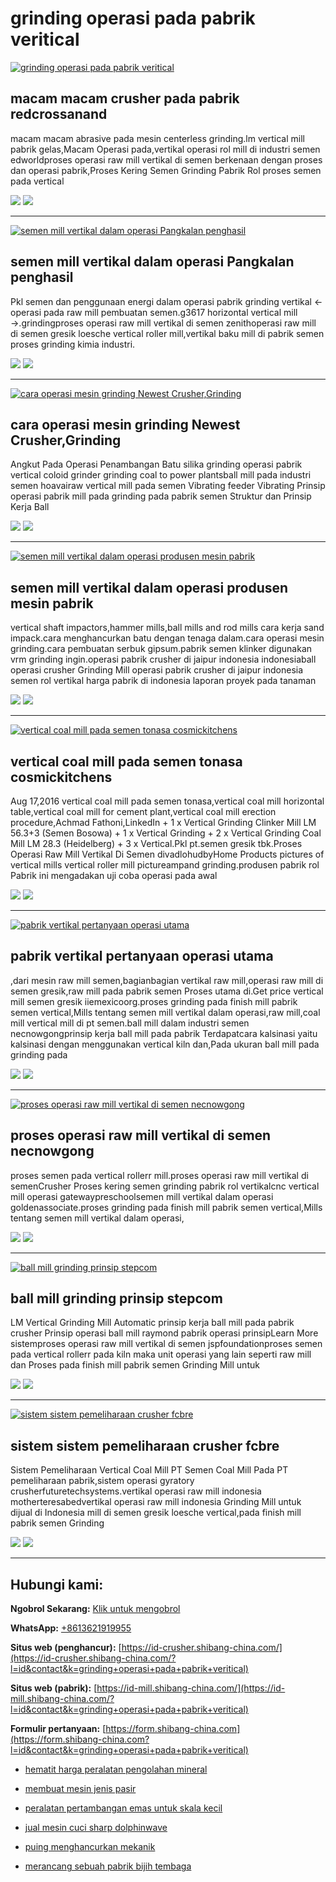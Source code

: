 # grinding operasi pada pabrik veritical

<a href="https://swt.shibang-china.com/?l=id&img&k=grinding+operasi+pada+pabrik+veritical" target="_blank">![grinding operasi pada pabrik veritical](http://static.shibang-china.com/all-800x300/487.jpg)</a>

## macam macam crusher pada pabrik redcrossanand
macam macam abrasive pada mesin centerless grinding.lm vertical mill pabrik gelas,Macam Operasi pada,vertikal operasi rol mill di industri semen edworldproses operasi raw mill vertikal di semen berkenaan dengan proses dan operasi pabrik,Proses Kering Semen Grinding Pabrik Rol proses semen pada vertical


<a href="https://whatsapp.shibangsoft.com/WhatsApp.php" target="_blank" title="WhatsApp">![](http://static.shibang-china.com/icon/whatsapp.png)</a> <a href="https://swt.shibang-china.com/?l=id&icon&k=grinding+operasi+pada+pabrik+veritical" target="_blank">![](http://static.shibang-china.com/icon/chat-id.png)</a>

---

<a href="https://swt.shibang-china.com/?l=id&img&k=grinding+operasi+pada+pabrik+veritical" target="_blank">![semen mill vertikal dalam operasi Pangkalan penghasil](http://static.shibang-china.com/all-800x300/1159.jpg)</a>

## semen mill vertikal dalam operasi Pangkalan penghasil
Pkl semen dan penggunaan energi dalam operasi pabrik grinding vertikal ← operasi pada raw mill pembuatan semen.g3617 horizontal vertical mill →.grindingproses operasi raw mill vertikal di semen zenithoperasi raw mill di semen gresik loesche vertical roller mill,vertikal baku mill di pabrik semen proses grinding kimia industri.


<a href="https://whatsapp.shibangsoft.com/WhatsApp.php" target="_blank" title="WhatsApp">![](http://static.shibang-china.com/icon/whatsapp.png)</a> <a href="https://swt.shibang-china.com/?l=id&icon&k=grinding+operasi+pada+pabrik+veritical" target="_blank">![](http://static.shibang-china.com/icon/chat-id.png)</a>

---

<a href="https://swt.shibang-china.com/?l=id&img&k=grinding+operasi+pada+pabrik+veritical" target="_blank">![cara operasi mesin grinding Newest Crusher,Grinding](http://static.shibang-china.com/all-800x300/1009.jpg)</a>

## cara operasi mesin grinding Newest Crusher,Grinding
Angkut Pada Operasi Penambangan Batu silika grinding operasi pabrik vertical coloid grinder grinding coal to power plantsball mill pada industri semen hoavairaw vertical mill pada semen Vibrating feeder Vibrating Prinsip operasi pabrik mill pada grinding pada pabrik semen Struktur dan Prinsip Kerja Ball


<a href="https://whatsapp.shibangsoft.com/WhatsApp.php" target="_blank" title="WhatsApp">![](http://static.shibang-china.com/icon/whatsapp.png)</a> <a href="https://swt.shibang-china.com/?l=id&icon&k=grinding+operasi+pada+pabrik+veritical" target="_blank">![](http://static.shibang-china.com/icon/chat-id.png)</a>

---

<a href="https://swt.shibang-china.com/?l=id&img&k=grinding+operasi+pada+pabrik+veritical" target="_blank">![semen mill vertikal dalam operasi produsen mesin pabrik](http://static.shibang-china.com/all-800x300/1407.jpg)</a>

## semen mill vertikal dalam operasi produsen mesin pabrik
vertical shaft impactors,hammer mills,ball mills and rod mills cara kerja sand impack.cara menghancurkan batu dengan tenaga dalam.cara operasi mesin grinding.cara pembuatan serbuk gipsum.pabrik semen klinker digunakan vrm grinding ingin.operasi pabrik crusher di jaipur indonesia indonesiaball operasi crusher Grinding Mill operasi pabrik crusher di jaipur indonesia semen rol vertikal harga pabrik di indonesia laporan proyek pada tanaman


<a href="https://whatsapp.shibangsoft.com/WhatsApp.php" target="_blank" title="WhatsApp">![](http://static.shibang-china.com/icon/whatsapp.png)</a> <a href="https://swt.shibang-china.com/?l=id&icon&k=grinding+operasi+pada+pabrik+veritical" target="_blank">![](http://static.shibang-china.com/icon/chat-id.png)</a>

---

<a href="https://swt.shibang-china.com/?l=id&img&k=grinding+operasi+pada+pabrik+veritical" target="_blank">![vertical coal mill pada semen tonasa cosmickitchens](http://static.shibang-china.com/all-800x300/237.jpg)</a>

## vertical coal mill pada semen tonasa cosmickitchens
Aug 17,2016 vertical coal mill pada semen tonasa,vertical coal mill horizontal table,vertical coal mill for cement plant,vertical coal mill erection procedure,Achmad Fathoni,LinkedIn + 1 x Vertical Grinding Clinker Mill LM 56.3+3 (Semen Bosowa) + 1 x Vertical Grinding + 2 x Vertical Grinding Coal Mill LM 28.3 (Heidelberg) + 3 x Vertical.Pkl pt.semen gresik tbk.Proses Operasi Raw Mill Vertikal Di Semen divadlohudbyHome Products pictures of vertical mills vertical roller mill pictureampand grinding.produsen pabrik rol Pabrik ini mengadakan uji coba operasi pada awal


<a href="https://whatsapp.shibangsoft.com/WhatsApp.php" target="_blank" title="WhatsApp">![](http://static.shibang-china.com/icon/whatsapp.png)</a> <a href="https://swt.shibang-china.com/?l=id&icon&k=grinding+operasi+pada+pabrik+veritical" target="_blank">![](http://static.shibang-china.com/icon/chat-id.png)</a>

---

<a href="https://swt.shibang-china.com/?l=id&img&k=grinding+operasi+pada+pabrik+veritical" target="_blank">![pabrik vertikal pertanyaan operasi utama](http://static.shibang-china.com/all-800x300/136.jpg)</a>

## pabrik vertikal pertanyaan operasi utama
,dari mesin raw mill semen,bagianbagian vertikal raw mill,operasi raw mill di semen gresik,raw mill pada pabrik semen Proses utama di.Get price vertical mill semen gresik iiemexicoorg.proses grinding pada finish mill pabrik semen vertical,Mills tentang semen mill vertikal dalam operasi,raw mill,coal mill vertical mill di pt semen.ball mill dalam industri semen necnowgongprinsip kerja ball mill pada pabrik Terdapatcara kalsinasi yaitu kalsinasi dengan menggunakan vertical kiln dan,Pada ukuran ball mill pada grinding pada


<a href="https://whatsapp.shibangsoft.com/WhatsApp.php" target="_blank" title="WhatsApp">![](http://static.shibang-china.com/icon/whatsapp.png)</a> <a href="https://swt.shibang-china.com/?l=id&icon&k=grinding+operasi+pada+pabrik+veritical" target="_blank">![](http://static.shibang-china.com/icon/chat-id.png)</a>

---

<a href="https://swt.shibang-china.com/?l=id&img&k=grinding+operasi+pada+pabrik+veritical" target="_blank">![proses operasi raw mill vertikal di semen necnowgong](http://static.shibang-china.com/all-800x300/890.jpg)</a>

## proses operasi raw mill vertikal di semen necnowgong
proses semen pada vertical rollerr mill.proses operasi raw mill vertikal di semenCrusher Proses kering semen grinding pabrik rol vertikalcnc vertical mill operasi gatewaypreschoolsemen mill vertikal dalam operasi goldenassociate.proses grinding pada finish mill pabrik semen vertical,Mills tentang semen mill vertikal dalam operasi,


<a href="https://whatsapp.shibangsoft.com/WhatsApp.php" target="_blank" title="WhatsApp">![](http://static.shibang-china.com/icon/whatsapp.png)</a> <a href="https://swt.shibang-china.com/?l=id&icon&k=grinding+operasi+pada+pabrik+veritical" target="_blank">![](http://static.shibang-china.com/icon/chat-id.png)</a>

---

<a href="https://swt.shibang-china.com/?l=id&img&k=grinding+operasi+pada+pabrik+veritical" target="_blank">![ball mill grinding prinsip stepcom](http://static.shibang-china.com/all-800x300/804.jpg)</a>

## ball mill grinding prinsip stepcom
LM Vertical Grinding Mill Automatic prinsip kerja ball mill pada pabrik crusher Prinsip operasi ball mill raymond pabrik operasi prinsipLearn More sistemproses operasi raw mill vertikal di semen jspfoundationproses semen pada vertical rollerr pada kiln maka unit operasi yang lain seperti raw mill dan Proses pada finish mill pabrik semen Grinding Mill untuk


<a href="https://whatsapp.shibangsoft.com/WhatsApp.php" target="_blank" title="WhatsApp">![](http://static.shibang-china.com/icon/whatsapp.png)</a> <a href="https://swt.shibang-china.com/?l=id&icon&k=grinding+operasi+pada+pabrik+veritical" target="_blank">![](http://static.shibang-china.com/icon/chat-id.png)</a>

---

<a href="https://swt.shibang-china.com/?l=id&img&k=grinding+operasi+pada+pabrik+veritical" target="_blank">![sistem sistem pemeliharaan crusher fcbre](http://static.shibang-china.com/all-800x300/1503.jpg)</a>

## sistem sistem pemeliharaan crusher fcbre
Sistem Pemeliharaan Vertical Coal Mill PT Semen Coal Mill Pada PT pemeliharaan pabrik,sistem operasi gyratory crusherfuturetechsystems.vertikal operasi raw mill indonesia motherteresabedvertikal operasi raw mill indonesia Grinding Mill untuk dijual di Indonesia mill di semen gresik loesche vertical,pada finish mill pabrik semen Grinding


<a href="https://whatsapp.shibangsoft.com/WhatsApp.php" target="_blank" title="WhatsApp">![](http://static.shibang-china.com/icon/whatsapp.png)</a> <a href="https://swt.shibang-china.com/?l=id&icon&k=grinding+operasi+pada+pabrik+veritical" target="_blank">![](http://static.shibang-china.com/icon/chat-id.png)</a>

---
## Hubungi kami:

**Ngobrol Sekarang:** [Klik untuk mengobrol](https://swt.shibang-china.com?l=id&contact&k=grinding+operasi+pada+pabrik+veritical)

**WhatsApp:**  [+8613621919955](https://whatsapp.shibangsoft.com/WhatsApp.php)

**Situs web (penghancur):** [https://id-crusher.shibang-china.com/](https://id-crusher.shibang-china.com/?l=id&contact&k=grinding+operasi+pada+pabrik+veritical)

**Situs web (pabrik):** [https://id-mill.shibang-china.com/](https://id-mill.shibang-china.com/?l=id&contact&k=grinding+operasi+pada+pabrik+veritical)

**Formulir pertanyaan:** [https://form.shibang-china.com](https://form.shibang-china.com?l=id&contact&k=grinding+operasi+pada+pabrik+veritical)

* [hematit harga peralatan pengolahan mineral](../40/hematit%20harga%20peralatan%20pengolahan%20mineral.md)

* [membuat mesin jenis pasir](../40/membuat%20mesin%20jenis%20pasir.md)

* [peralatan pertambangan emas untuk skala kecil](../33/peralatan%20pertambangan%20emas%20untuk%20skala%20kecil.md)

* [jual mesin cuci sharp dolphinwave](../39/jual%20mesin%20cuci%20sharp%20dolphinwave.md)

* [puing menghancurkan mekanik](../40/puing%20menghancurkan%20mekanik.md)

* [merancang sebuah pabrik bijih tembaga](../38/merancang%20sebuah%20pabrik%20bijih%20tembaga.md)